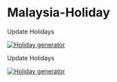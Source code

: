 # Malaysia-Holiday

Update Holidays

[![Holiday generator](https://github.com/carlmaxx97/Malaysia-Holiday/actions/workflows/holiday_generator.yml/badge.svg?branch=main&event=workflow_dispatch)](https://github.com/carlmaxx97/Malaysia-Holiday/actions/workflows/holiday_generator.yml)

Update Holidays

[![Holiday generator](https://github.com/carlmaxx97/Malaysia-Holiday/actions/workflows/holiday_generator.yml/badge.svg)](https://github.com/carlmaxx97/Malaysia-Holiday/actions/workflows/holiday_generator.yml)
